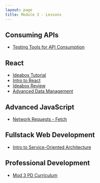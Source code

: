```yaml
---
layout: page
title: Module 3 - Lessons
---
```

<!-- Comment the following lessons in as they are updated and deemed ready to go! -->

## Consuming APIs
<!-- * [Many To Many Relationship](.) -->
<!-- * [Authorization](.) -->
* [Testing Tools for API Consumption](./testing_tools_for_api_consumption)
<!-- * [Refactoring Patterns for API Consumption](.) -->

## React
* [Ideabox Tutorial](./react_ideabox)
* [Intro to React](./react_intro)
* [Ideabox Review](./react_ideabox_review)
* [Advanced Data Management](./react_advanced_data_management)

## Advanced JavaScript
* [Network Requests - Fetch](./network_requests)  

<!-- * [Intro To Accessibility](.)
* [Intro to Cypress Testing](.)
* [CORS Workshop](.)
* [FE Error Handling](.)
* [Responsiveness - Mobile Design using Bootstrap](.)
* [Async JavaScript](.)
* [Scope & Scope Chain](.) -->

## Fullstack Web Development
* [Intro to Service-Oriented Architecture](./intro_to_soa)

## Professional Development
* [Mod 3 PD Curriculum](../pd/)